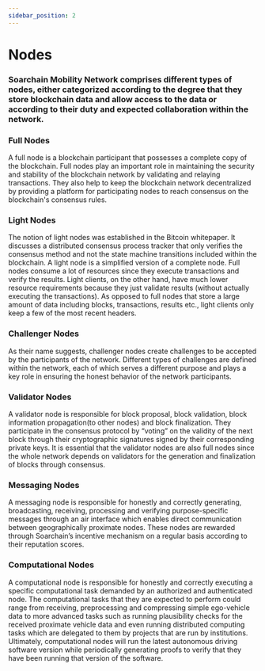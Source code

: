 ```yaml
---
sidebar_position: 2
---
```


# Nodes

### Soarchain Mobility Network comprises different types of nodes, either categorized according to the degree that they store blockchain data and allow access to the data or according to their duty and expected collaboration within the network. 

### Full Nodes

A full node is a blockchain participant that possesses a complete copy of the blockchain. Full nodes play an important role in maintaining the security and stability of the blockchain network by validating and relaying transactions. They also help to keep the blockchain network decentralized by providing a platform for participating nodes to reach consensus on the blockchain's consensus rules. 

### Light Nodes 

The notion of light nodes was established in the Bitcoin whitepaper. It discusses a distributed consensus process tracker that only verifies the consensus method and not the state machine transitions included within the blockchain. A light node is a simplified version of a complete node. Full nodes consume a lot of resources since they execute transactions and verify the results. Light clients, on the other hand, have much lower resource requirements because they just validate results (without actually executing the transactions). As opposed to full nodes that store a large amount of data including blocks, transactions, results etc., light clients only keep a few of the most recent headers.

### Challenger Nodes 

As their name suggests, challenger nodes create challenges to be accepted by the participants  of the network. Different types of challenges are defined within the network, each of which serves a different purpose and plays a key role in ensuring the honest behavior of the network participants. 

### Validator Nodes 

A validator node is responsible for block proposal, block validation, block information propagation(to other nodes) and block finalization. They participate in the consensus protocol by “voting” on the validity of the next block through their cryptographic signatures signed by their corresponding private keys. It is essential that the validator nodes are also full nodes since the whole network depends on validators for the generation and finalization of blocks through consensus.

### Messaging Nodes  

A messaging node is responsible for honestly and correctly generating, broadcasting, receiving, processing and verifying purpose-specific messages through an air interface which enables direct communication between geographically proximate nodes. These nodes are rewarded through Soarchain’s incentive mechanism on a regular basis according to their reputation scores.

### Computational Nodes  

A computational node is responsible for honestly and correctly executing a specific computational task demanded by an authorized and authenticated node. The computational tasks that they are expected to perform could range from receiving, preprocessing and compressing simple ego-vehicle data to more advanced tasks such as running plausibility checks for the received proximate vehicle data and even running distributed computing tasks which are delegated to them by projects that are run by institutions. Ultimately, computational nodes will run the latest autonomous driving software version while periodically generating proofs to verify that they have been running that version of the software.